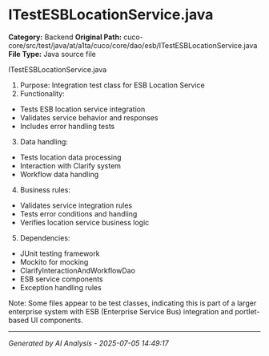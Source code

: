 # ITestESBLocationService.java

**Category:** Backend
**Original Path:** cuco-core/src/test/java/at/a1ta/cuco/core/dao/esb/ITestESBLocationService.java
**File Type:** Java source file

ITestESBLocationService.java
1. Purpose: Integration test class for ESB Location Service
2. Functionality:
- Tests ESB location service integration
- Validates service behavior and responses
- Includes error handling tests

3. Data handling:
- Tests location data processing
- Interaction with Clarify system
- Workflow data handling

4. Business rules:
- Validates service integration rules
- Tests error conditions and handling
- Verifies location service business logic

5. Dependencies:
- JUnit testing framework
- Mockito for mocking
- ClarifyInteractionAndWorkflowDao
- ESB service components
- Exception handling rules

Note: Some files appear to be test classes, indicating this is part of a larger enterprise system with ESB (Enterprise Service Bus) integration and portlet-based UI components.

---
*Generated by AI Analysis - 2025-07-05 14:49:17*
